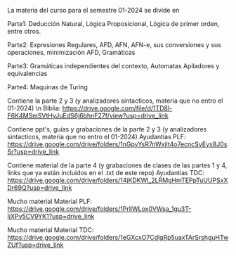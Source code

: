La materia del curso para el semestre 01-2024 se divide en

Parte1: Deducción Natural, Lógica Proposicional, Lógica de primer orden, entre otros.

Parte2: Expresiones Regulares, AFD, AFN, AFN-e, sus conversiones y sus operaciones, minimización AFD, Gramáticas

Parte3: Gramáticas independientes del contexto, Automatas Apiladores y equivalencias

Parte4: Maquinas de Turing


Contiene la parte 2 y 3 (y analizadores sintacticos, materia que no entro el 01-2024) \n
Biblia: https://drive.google.com/file/d/1TD8l-F6K4MSmSVtHyJuEdS6j6bhnF27f/view?usp=drive_link

Contiene ppt's, guías y grabaciones de la parte 2 y 3 (y analizadores sintacticos, materia que no entro el 01-2024)
Ayudantías PLF: https://drive.google.com/drive/folders/1nGpyYsR7nWxjlt4o7ecncSyEyx8J0sSr?usp=drive_link

Contiene material de la parte 4 (y grabaciones de clases de las partes 1 y 4, links que ya están incluidos en el .txt de este repo)
Ayudantías TDC: https://drive.google.com/drive/folders/14jKDKWl_2LRMgHmTEPpTuUUPSxXDr69Q?usp=drive_link

Mucho material
Material PLF: https://drive.google.com/drive/folders/1PrllWLox0VWsa_1gu3T-IjXPv5CV9YK1?usp=drive_link

Mucho material
Material TDC: https://drive.google.com/drive/folders/1eGXcxO7CdlgRp5uaxTArSrshguHTwZUf?usp=drive_link

